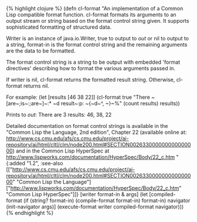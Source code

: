 {% highlight clojure %}
(defn cl-format 
  "An implementation of a Common Lisp compatible format function. cl-format formats its
arguments to an output stream or string based on the format control string given. It 
supports sophisticated formatting of structured data.

Writer is an instance of java.io.Writer, true to output to *out* or nil to output 
to a string, format-in is the format control string and the remaining arguments 
are the data to be formatted.

The format control string is a string to be output with embedded 'format directives' 
describing how to format the various arguments passed in.

If writer is nil, cl-format returns the formatted result string. Otherwise, cl-format 
returns nil.

For example:
 (let [results [46 38 22]]
        (cl-format true \"There ~[are~;is~:;are~]~:* ~d result~:p: ~{~d~^, ~}~%\" 
                   (count results) results))

Prints to *out*:
 There are 3 results: 46, 38, 22

Detailed documentation on format control strings is available in the \"Common Lisp the 
Language, 2nd edition\", Chapter 22 (available online at:
http://www.cs.cmu.edu/afs/cs.cmu.edu/project/ai-repository/ai/html/cltl/clm/node200.html#SECTION002633000000000000000) 
and in the Common Lisp HyperSpec at 
http://www.lispworks.com/documentation/HyperSpec/Body/22_c.htm
"
  {:added "1.2",
   :see-also [["http://www.cs.cmu.edu/afs/cs.cmu.edu/project/ai-repository/ai/html/cltl/clm/node200.html#SECTION002633000000000000000" 
               "Common Lisp the Language"]
              ["http://www.lispworks.com/documentation/HyperSpec/Body/22_c.htm"
               "Common Lisp HyperSpec"]]}
  [writer format-in & args]
  (let [compiled-format (if (string? format-in) (compile-format format-in) format-in)
        navigator (init-navigator args)]
    (execute-format writer compiled-format navigator)))
{% endhighlight %}

